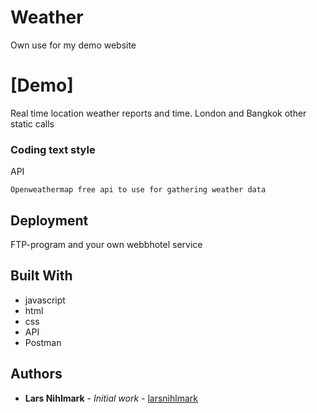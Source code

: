  # Weather


Own use for my demo website

# [Demo]

Real time location weather reports and time. London and Bangkok other static calls

### Coding text style 

API

```
Openweathermap free api to use for gathering weather data
```

## Deployment

FTP-program and your own webbhotel service

## Built With

* javascript
* html
* css
* API
* Postman


## Authors

* **Lars Nihlmark** - *Initial work* - [larsnihlmark](https://github.com/Larsnihlmark)


## 

